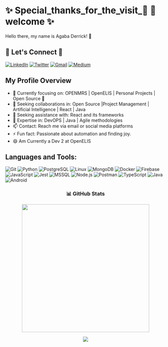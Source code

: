 # ✨ Special_thanks_for_the_visit_🌱 🌱 welcome ✨
Hello there, my name is Agaba Derrick! 👋

## 👯 Let's Connect 👯

[![LinkedIn](https://img.shields.io/badge/LinkedIn-Connect-blue)](https://www.linkedin.com/in/agaba-derrick-41b303221/)
[![Twitter](https://img.shields.io/badge/Twitter-Follow-blue)](https://twitter.com/djunior256)
[![Gmail](https://img.shields.io/badge/Gmail-Email-red)](mailto:agabaderrick18@gmail.com)
[![Medium](https://img.shields.io/badge/Medium-follow-black)](https://medium.com/@agabaderrick18)


## My Profile Overview

- 🔭 Currently focusing on: OPENMRS | OpenELIS | Personal Projects | Open Source 🌱
- 👯 Seeking collaborations in: Open Source |Project Management | Artificial Intelligence | React | Java
- 🤔 Seeking assistance with: React and its frameworks
- 💬 Expertise in: DevOPS | Java | Agile methodologies
- 📫 Contact: Reach me via email or social media platforms
- ⚡ Fun fact: Passionate about automation and finding joy.
- 😄 Am Currently a Dev 2 at OpenELIS 

## Languages and Tools:

![Git](https://img.shields.io/badge/-Git-F05032?logo=git&logoColor=white&style=plastic)
![Python](https://img.shields.io/badge/-Python-3776AB?logo=python&logoColor=white&style=plastic)
![PostgreSQL](https://img.shields.io/badge/-PostgreSQL-336791?logo=postgresql&logoColor=white&style=plastic)
![Linux](https://img.shields.io/badge/-Linux-FCC624?logo=linux&logoColor=black&style=plastic)
![MongoDB](https://img.shields.io/badge/-MongoDB-47A248?logo=mongodb&logoColor=white&style=plastic)
![Docker](https://img.shields.io/badge/-Docker-2496ED?logo=docker&logoColor=white&style=plastic)
![Firebase](https://img.shields.io/badge/-Firebase-FFCA28?logo=firebase&logoColor=black&style=plastic)
![JavaScript](https://img.shields.io/badge/-JavaScript-F7DF1E?logo=javascript&logoColor=black&style=plastic)
![Jest](https://img.shields.io/badge/-Jest-C21325?logo=jest&logoColor=white&style=plastic)
![MSSQL](https://img.shields.io/badge/-MSSQL-CC2927?logo=microsoft-sql-server&logoColor=white&style=plastic)
![Node.js](https://img.shields.io/badge/-Node.js-339933?logo=node.js&logoColor=white&style=plastic)
![Postman](https://img.shields.io/badge/-Postman-FF6C37?logo=postman&logoColor=white&style=plastic)
![TypeScript](https://img.shields.io/badge/-TypeScript-007ACC?logo=typescript&logoColor=white&style=plastic)
![Java](https://img.shields.io/badge/-Java-007396?logo=java&logoColor=white&style=plastic)
![Android](https://img.shields.io/badge/-Android-3DDC84?logo=android&logoColor=white&style=plastic)


<h3 align="center">📊 GitHub Stats</h3>

<p align="center">
  <img src="https://github-readme-stats.vercel.app/api?username=agaba-derrick&show_icons=true&count_private=true&theme=radical&hide_border=true" width="400" />
</p>

<p align="center">
  <img src="https://github-readme-stats.vercel.app/api/top-langs/?username=agaba-derrick&layout=compact&theme=radical&hide_border=true" />
</p>
